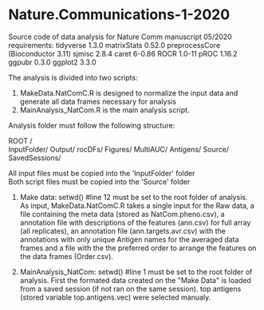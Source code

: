 # Nature.Communications-1-2020
Source code of data analysis for Nature Comm manuscript 05/2020
requirements:
  tidyverse 1.3.0
  matrixStats 0.52.0
  preprocessCore (Bioconductor 3.11)
  sjmisc 2.8.4
  caret 6-0.86
  ROCR 1.0-11
  pROC 1.16.2
  ggpubr 0.3.0
  ggplot2 3.3.0
  

The analysis is divided into two scripts:
  1. MakeData.NatComC.R is designed to normalize the input data and generate all data frames necessary for analysis
  2. MainAnalysis_NatCom.R is the main analysis script.
  
Analysis folder must follow the following structure:

ROOT /   
        InputFolder/
        Output/
                rocDFs/
        Figures/ 
                 MultiAUC/
                 Antigens/
        Source/
        SavedSessions/
  
All input files must be copied into the 'InputFolder' folder  
Both script files must be copied into the 'Source' folder

1. Make data:
    setwd() #line 12 must be set to the root folder of analysis.      
    As input, MakeData.NatComC.R takes a single input for the Raw data, a file containing the meta data (stored as NatCom.pheno.csv), a annotation file with descriptions of the features (ann.csv) for full array (all replicates), an annotation file (ann.targets.avr.csv) with the annotations with only unique Antigen names for the averaged data frames and a file with the the preferred order to arrange the features on the data frames (Order.csv).
    
2. MainAnalysis_NatCom:
  setwd() #line 1 must be set to the root folder of analysis. 
  First the formated data created on the "Make Data" is loaded from a saved session (if not ran on the same session).
  top antigens (stored variable top.antigens.vec) were selected manualy.  
  
  
